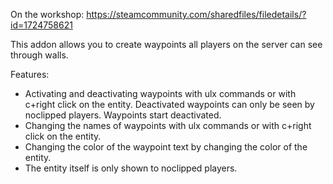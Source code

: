 On the workshop: https://steamcommunity.com/sharedfiles/filedetails/?id=1724758621

This addon allows you to create waypoints all players on the server can see through walls.


Features:
- Activating and deactivating waypoints with ulx commands or with c+right click on the entity. Deactivated waypoints can only be seen by noclipped players. Waypoints start deactivated.
- Changing the names of waypoints with ulx commands or with c+right click on the entity.
- Changing the color of the waypoint text by changing the color of the entity.
- The entity itself is only shown to noclipped players.
